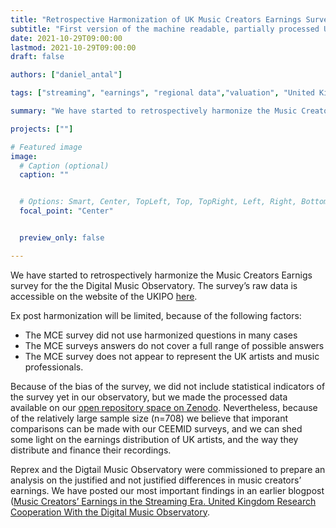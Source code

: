 ```yaml
---
title: "Retrospective Harmonization of UK Music Creators Earnings Survey"
subtitle: "First version of the machine readable, partially processed UK Music Creators Earnings survey from 2021."
date: 2021-10-29T09:00:00
lastmod: 2021-10-29T09:00:00
draft: false

authors: ["daniel_antal"]

tags: ["streaming", "earnings", "regional data","valuation", "United Kingdom"]

summary: "We have started to retrospectively harmonize the Music Creators Earnigs survey for the the Digital Music Observatory. Because of the relatively large sample size (n=708) we believe that imporant comparisons can be made with our CEEMID surveys despite the bias of the sample and the lack of ex ante harmonization of survey."

projects: [""]

# Featured image
image:
  # Caption (optional)
  caption: ""


  # Options: Smart, Center, TopLeft, Top, TopRight, Left, Right, BottomLeft, Bottom, BottomRight
  focal_point: "Center"


  preview_only: false

---
```


We have started to retrospectively harmonize the Music Creators Earnigs survey for the the Digital Music Observatory. The survey’s raw data is accessible on the website of the UKIPO [here](https://www.gov.uk/government/publications/music-creators-earnings-in-the-digital-era).

Ex post harmonization will be limited, because of the following factors:
-	The MCE survey did not use harmonized questions in many cases
-	The MCE surveys answers do not cover a full range of possible answers
-	The MCE survey does not appear to represent the UK artists and music professionals.

Because of the bias of the survey, we did not include statistical indicators of the survey yet in our observatory, but we made the processed data available on our [open repository space on Zenodo](https://zenodo.org/record/5615530#.YXvMGJ5BzIU). Nevertheless, because of the relatively large sample size (n=708) we believe that imporant comparisons can be made with our CEEMID surveys, and we can shed some light on the earnings distribution of UK artists, and the way they distribute and finance their recordings.

Reprex and the Digtail Music Observatory were commissioned to prepare an analysis on the justified and not justified differences in music creators’ earnings.  We have posted our most important findings in an earlier blogpost ([Music Creators’ Earnings in the Streaming Era. United Kingdom Research Cooperation With the Digital Music Observatory](https://music.dataobservatory.eu/post/2021-06-18-mce/).
